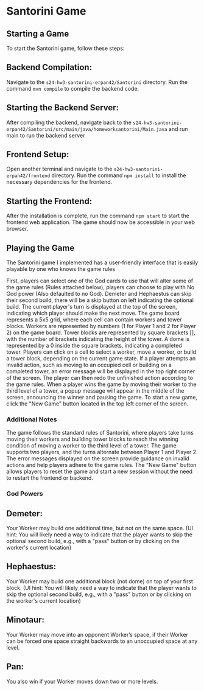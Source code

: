 # Santorini Game

## Starting a Game
To start the Santorini game, follow these steps:

## Backend Compilation:
Navigate to the `s24-hw3-santorini-erpan42/Santorini` directory.
Run the command `mvn compile` to compile the backend code.

## Starting the Backend Server:
After compiling the backend, navigate back to the `s24-hw3-santorini-erpan42/Santorini/src/main/java/homeworksantorini/Main.java` and run main to run the backend server

## Frontend Setup:
Open another terminal and navigate to the `s24-hw3-santorini-erpan42/frontend` directory.
Run the command `npm install` to install the necessary dependencies for the frontend.

## Starting the Frontend:
After the installation is complete, run the command `npm start` to start the frontend web application.
The game should now be accessible in your web browser.

## Playing the Game
The Santorini game I implemented has a user-friendly interface that is easily playable by one who knows the game rules

First, players can select one of the God cards to use that will alter some of the game rules (Rules attached below), players can choose to play with No God power (Also defaulted to no God). Demeter and Hephaestus can skip their second build, there will be a skip button on left indicating the optional build.
The current player's turn is displayed at the top of the screen, indicating which player should make the next move.
The game board represents a 5x5 grid, where each cell can contain workers and tower blocks.
Workers are represented by numbers (1 for Player 1 and 2 for Player 2) on the game board.
Tower blocks are represented by square brackets [], with the number of brackets indicating the height of the tower.
A dome is represented by a 0 inside the square brackets, indicating a completed tower.
Players can click on a cell to select a worker, move a worker, or build a tower block, depending on the current game state.
If a player attempts an invalid action, such as moving to an occupied cell or building on a completed tower, an error message will be displayed in the top right corner of the screen. The player can then redo the unfinished action according to the game rules.
When a player wins the game by moving their worker to the third level of a tower, a popup message will appear in the middle of the screen, announcing the winner and pausing the game.
To start a new game, click the "New Game" button located in the top left corner of the screen.

### Additional Notes
The game follows the standard rules of Santorini, where players take turns moving their workers and building tower blocks to reach the winning condition of moving a worker to the third level of a tower.
The game supports two players, and the turns alternate between Player 1 and Player 2.
The error messages displayed on the screen provide guidance on invalid actions and help players adhere to the game rules.
The "New Game" button allows players to reset the game and start a new session without the need to restart the frontend or backend.

### God Powers
## Demeter: 
Your Worker may build one additional time, but not on the same space. (UI hint: You will likely need a way to indicate that the player wants to skip the optional second build, e.g., with a "pass" button or by clicking on the worker's current location)

## Hephaestus: 
Your Worker may build one additional block (not dome) on top of your first block. (UI hint: You will likely need a way to indicate that the player wants to skip the optional second build, e.g., with a "pass" button or by clicking on the worker's current location)

## Minotaur: 
Your Worker may move into an opponent Worker’s space, if their Worker can be forced one space straight backwards to an unoccupied space at any level.

## Pan: 
You also win if your Worker moves down two or more levels.

